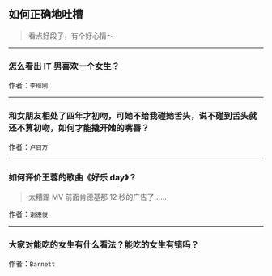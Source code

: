 ## 如何正确地吐槽

> 看点好段子，有个好心情～


 
---

### 怎么看出 IT 男喜欢一个女生？

> 


作者：`李继刚`

---

### 和女朋友相处了四年才初吻，可她不给我碰她舌头，说不碰到舌头就还不算初吻，如何才能撬开她的嘴唇？

> 


作者：`卢百万`

---

### 如何评价王蓉的歌曲《好乐 day》？

> 太糟蹋 MV 前面肯德基那 12 秒的广告了……


作者：`谢德俊`

---

### 大家对能吃的女生有什么看法？能吃的女生有错吗？

> 


作者：`Barnett`